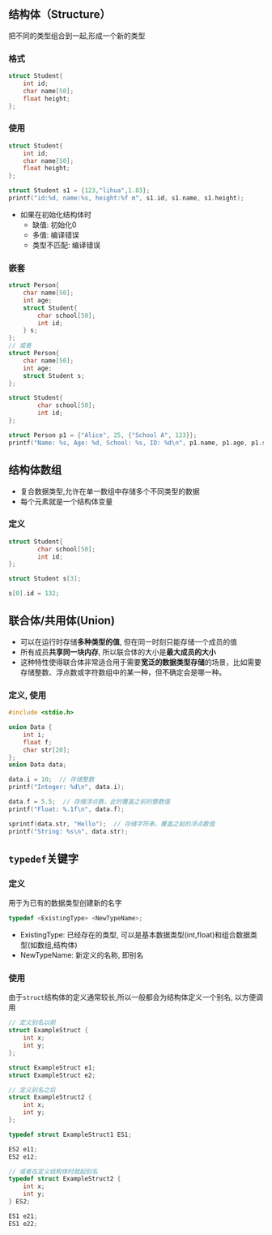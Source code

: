 ## 结构体（Structure）
把不同的类型组合到一起,形成一个新的类型
### 格式
```c
struct Student{
	int id;
	char name[50];
	float height;
};
```
### 使用
```c
struct Student{
	int id;
	char name[50];
	float height;
};

struct Student s1 = {123,"lihua",1.83};
printf("id:%d, name:%s, height:%f m", s1.id, s1.name, s1.height);
```
- 如果在初始化结构体时
	- 缺值: 初始化0
	- 多值: 编译错误
	- 类型不匹配: 编译错误
### 嵌套
```c
struct Person{
	char name[50];
	int age;
	struct Student{
		char school[50];
		int id;
	} s;
};
// 或者
struct Person{
	char name[50];
	int age;
	struct Student s;
};

struct Student{
		char school[50];
		int id;
};

struct Person p1 = {"Alice", 25, {"School A", 123}}; 
printf("Name: %s, Age: %d, School: %s, ID: %d\n", p1.name, p1.age, p1.s.school, p1.s.id); 
```

## 结构体数组
- 复合数据类型,允许在单一数组中存储多个不同类型的数据
- 每个元素就是一个结构体变量
### 定义
```c
struct Student{
		char school[50];
		int id;
};

struct Student s[3];

s[0].id = 132;
```
## 联合体/共用体(Union)
- 可以在运行时存储**多种类型的值**, 但在同一时刻只能存储一个成员的值
- 所有成员**共享同一块内存**, 所以联合体的大小是**最大成员的大小**
- 这种特性使得联合体非常适合用于需要**宽泛的数据类型存储**的场景，比如需要存储整数、浮点数或字符数组中的某一种，但不确定会是哪一种。
### 定义, 使用
```c
#include <stdio.h>

union Data {
    int i;
    float f;
    char str[20];
};
union Data data;

data.i = 10;  // 存储整数
printf("Integer: %d\n", data.i);

data.f = 5.5;  // 存储浮点数，此时覆盖之前的整数值
printf("Float: %.1f\n", data.f);

sprintf(data.str, "Hello");  // 存储字符串，覆盖之前的浮点数值
printf("String: %s\n", data.str);
```
## `typedef`关键字
### 定义
用于为已有的数据类型创建新的名字
```c
typedef <ExistingType> <NewTypeName>;
```
- ExistingType: 已经存在的类型, 可以是基本数据类型(int,float)和组合数据类型(如数组,结构体)
- NewTypeName: 新定义的名称, 即别名
### 使用
由于`struct`结构体的定义通常较长,所以一般都会为结构体定义一个别名, 以方便调用
```c
// 定义别名以前
struct ExampleStruct {
	int x;
	int y;
};

struct ExampleStruct e1;
struct ExampleStruct e2;

// 定义别名之后
struct ExampleStruct2 {
	int x;
	int y;
};

typedef struct ExampleStruct1 ES1;

ES2 e11;
ES2 e12;

// 或者在定义结构体时就起别名
typedef struct ExampleStruct2 {
	int x;
	int y;
} ES2;

ES1 e21;
ES1 e22;

```